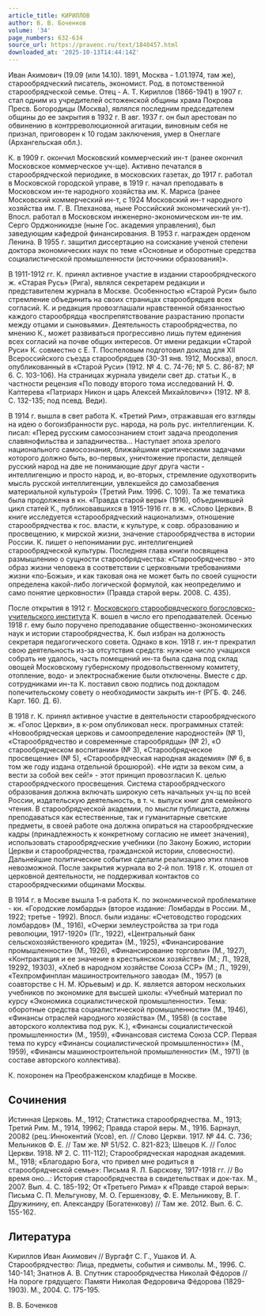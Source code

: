 ```yaml
---
article_title: КИРИЛЛОВ
author: В. В. Боченков
volume: '34'
page_numbers: 632-634
source_url: https://pravenc.ru/text/1840457.html
downloaded_at: '2025-10-13T14:44:14Z'
---
```


Иван Акимович (19.09 (или 14.10). 1891, Москва - 1.01.1974, там же), старообрядческий писатель, экономист. Род. в потомственной старообрядческой семье. Отец - А. Т. Кириллов (1866-1941) в 1907 г. стал одним из учредителей остоженской общины храма Покрова Пресв. Богородицы (Москва), являлся последним председателем общины до ее закрытия в 1932 г. В авг. 1937 г. он был арестован по обвинению в контрреволюционной агитации, виновным себя не признал, приговорен к 10 годам заключения, умер в Онеглаге (Архангельская обл.).

К. в 1909 г. окончил Московский коммерческий ин-т (ранее окончил Московское коммерческое уч-ще). Активно печатался в старообрядческой периодике, в московских газетах, до 1917 г. работал в Московской городской управе, в 1919 г. начал преподавать в Московском ин-те народного хозяйства им. К. Маркса (ранее Московский коммерческий ин-т, с 1924 Московский ин-т народного хозяйства им. Г. В. Плеханова, ныне Российский экономический ун-т). Впосл. работал в Московском инженерно-экономическом ин-те им. Серго Орджоникидзе (ныне Гос. академия управления), был заведующим кафедрой финансирования. В 1953 г. награжден орденом Ленина. В 1955 г. защитил диссертацию на соискание ученой степени доктора экономических наук по теме «Основные и оборотные средства социалистической промышленности (источники образования)».

В 1911-1912 гг. К. принял активное участие в издании старообрядческого ж. «Старая Русь» (Рига), являлся секретарем редакции и представителем журнала в Москве. Особенностью «Старой Руси» было стремление объединить на своих страницах старообрядцев всех согласий. К. и редакция провозглашали нравственной обязанностью каждого старообрядца «воспрепятствование разрастанию пропасти между отцами и сыновьями». Деятельность старообрядчества, по мнению К., может развиваться прогрессивно лишь путем единения всех согласий на почве общих интересов. От имени редакции «Старой Руси» К. совместно с Е. Т. Поспеловым подготовил доклад для XII Всероссийского съезда старообрядцев (30-31 янв. 1912, Москва), впосл. опубликованный в «Старой Руси» (1912. № 4. С. 74-76; № 5. С. 86-87; № 6. С. 103-106). На страницах журнала увидели свет др. статьи К., в частности рецензия «По поводу второго тома исследований Н. Ф. Каптерева «Патриарх Никон и царь Алексей Михайлович»» (1912. № 8. С. 132-135; под псевд. Веди).

В 1914 г. вышла в свет работа К. «Третий Рим», отражавшая его взгляды на идею о богоизбранности рус. народа, на роль рус. интеллигенции. К. писал: «Перед русским самосознанием стоит задача преодоления славянофильства и западничества... Наступает эпоха зрелого национального самосознания, ближайшими критическими задачами которого должно быть, во-первых, уничтожение пропасти, делящей русский народ на две не понимающие друг друга части - интеллигенцию и просто народ, и, во-вторых, стремление одухотворить мысль русской интеллигенции, увлекшейся до самозабвения материальной культурой» (Третий Рим. 1996. С. 109). Та же тематика была продолжена в кн. «Правда старой веры» (1916), объединившей цикл статей К., публиковавшихся в 1915-1916 гг. в ж. «Слово Церкви». В книге исследуется «старообрядческий национализм», отношение старообрядчества к гос. власти, к культуре, к совр. образованию и просвещению, к мирской жизни, значение старообрядчества в истории России. К. пишет о непонимании рус. интеллигенцией старообрядческой культуры. Последняя глава книги посвящена размышлению о сущности старообрядчества: «Старообрядчество - это образ жизни человека в соответствии с церковными требованиями жизни «по-Божьи», и как таковая она не может быть по своей сущности определена какой-либо логической формулой, как неопределимо и само понятие церковности» (Правда старой веры. 2008. С. 435).

После открытия в 1912 г. [Московского старообрядческого богословско-учительского института](<https://pravenc.ru/text/Московского старообрядческого богословско-учительского института.html>) К. вошел в число его преподавателей. Осенью 1918 г. ему было поручено преподавание общественно-экономических наук и истории старообрядчества, К. был избран на должность секретаря педагогического совета. Однако в кон. 1918 г. ин-т прекратил свою деятельность из-за отсутствия средств: нужное число учащихся собрать не удалось, часть помещений ин-та была сдана под склад овощей Московскому губернскому продовольственному комитету, отопление, водо- и электроснабжение были отключены. Вместе с др. сотрудниками ин-та К. поставил свою подпись под докладом попечительскому совету о необходимости закрыть ин-т (РГБ. Ф. 246. Карт. 160. Д. 6).

В 1918 г. К. принял активное участие в деятельности старообрядческого ж. «Голос Церкви», в к-ром опубликовал неск. программных статей: «Новообрядческая церковь и самоопределение народностей» (№ 1), «Старообрядчество и современные старообрядцы» (№ 2), «О старообрядческом воспитании» (№ 3), «Старообрядческое просвещение» (№ 5), «Старообрядческая народная академия» (№ 6, в том же году издана отдельной брошюрой). «Не идти за веком сим, а вести за собой век сей!» - этот принцип провозгласил К. целью старообрядческого просвещения. Система старообрядческого образования должна включать широкую сеть начальных уч-щ по всей России, издательскую деятельность, в т. ч. выпуск книг для семейного чтения. В старообрядческой академии, по мысли публициста, должны преподаваться как естественные, так и гуманитарные светские предметы, в своей работе она должна опираться на старообрядческие кадры (принадлежность к конкретному согласию не имеет значения), использовать старообрядческие учебники (по Закону Божию, истории Церкви и старообрядчества, гражданской истории, словесности). Дальнейшие политические события сделали реализацию этих планов невозможной. После закрытия журнала во 2-й пол. 1918 г. К. отошел от церковной деятельности, не поддерживал контактов со старообрядческими общинами Москвы.

В 1914 г. в Москве вышла 1-я работа К. по экономической проблематике - кн. «Городские ломбарды» (второе издание: Ломбарды в России. М., 1922; третье - 1992). Впосл. были изданы: «Счетоводство городских ломбардов» (М., 1916), «Очерки землеустройства за три года революции, 1917-1920» (Пг., 1922), «Центральный банк сельскохозяйственного кредита» (М., 1925), «Финансирование промышленности» (М., 1926), «Финансирование торговли» (М., 1927), «Контрактация и ее значение в крестьянском хозяйстве» (М.; Л., 1928, 19292, 19303), «Хлеб в народном хозяйстве Союза ССР» (М.; Л., 1929), «Техпромфинплан машиностроительного завода» (М., 1957) (в соавторстве с Н. М. Юрьевым) и др. К. является автором нескольких учебников по экономике для высшей школы: «Учебный материал по курсу «Экономика социалистической промышленности». Тема: оборотные средства социалистической промышленности» (М., 1946), «Финансы отраслей народного хозяйства» (М., 1958) (в составе авторского коллектива под рук. К.), «Финансы социалистической промышленности» (М., 1959), «Финансовая система Союза ССР. Первая тема по курсу «Финансы социалистической промышленности»» (М., 1959), «Финансы машиностроительной промышленности» (М., 1971) (в составе авторского коллектива).

К. похоронен на Преображенском кладбище в Москве.

## Сочинения

Истинная Церковь. М., 1912; Статистика старообрядчества. М., 1913; Третий Рим. М., 1914, 19962; Правда старой веры. М., 1916. Барнаул, 20082 (рец.:Иннокентий (Усов), еп. // Слово Церкви. 1917. № 44. С. 736; Мельников Ф. Е. // Там же. № 51/52. С. 821-823; Швецов К. // Голос Церкви. 1918. № 2. С. 111-112); Старообрядческая народная академия. М., 1918; «Благодарю Бога, что привел мне родиться в старообрядческой семье»: Письма Я. Л. Барскову, 1917-1918 гг. // Во время оно…: История старообрядчества в свидетельствах и док-тах. М., 2007. Вып. 4. С. 185-192; От «Третьего Рима» к «Правде старой веры»: Письма С. П. Мельгунову, М. О. Гершензову, Ф. Е. Мельникову, В. Г. Дружинину, еп. Александру (Богатенкову) // Там же. 2012. Вып. 6. С. 155-162.

## Литература

Кириллов Иван Акимович // Вургафт С. Г., Ушаков И. А. Старообрядчество: Лица, предметы, события и символы. М., 1996. С. 140-141; Знатнов А. В. Спутник старообрядчества Николай Фёдоров // На пороге грядущего: Памяти Николая Федоровича Фёдорова (1829-1903). М., 2004. С. 175-195.

В. В. Боченков

